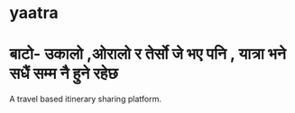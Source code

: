 # yaatra

# बाटो- उकालो ,ओरालो र तेर्सो जे भए पनि , यात्रा भने सधैं सम्म नै हुने रहेछ

A travel based itinerary sharing platform. 
